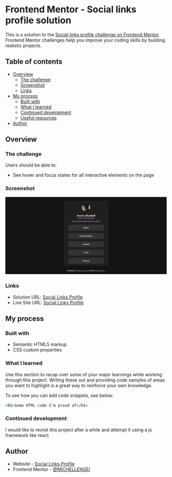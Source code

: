 # Frontend Mentor - Social links profile solution

This is a solution to the [Social links profile challenge on Frontend Mentor](https://www.frontendmentor.io/challenges/social-links-profile-UG32l9m6dQ). Frontend Mentor challenges help you improve your coding skills by building realistic projects. 

## Table of contents

- [Overview](#overview)
  - [The challenge](#the-challenge)
  - [Screenshot](#screenshot)
  - [Links](#links)
- [My process](#my-process)
  - [Built with](#built-with)
  - [What I learned](#what-i-learned)
  - [Continued development](#continued-development)
  - [Useful resources](#useful-resources)
- [Author](#author)

## Overview

### The challenge

Users should be able to:

- See hover and focus states for all interactive elements on the page

### Screenshot

![](./assets/images/Screenshot%202024-02-25%20at%2008-07-18%20Frontend%20Mentor%20Social%20links%20profile.png)


### Links

- Solution URL: [Social Links Profile](https://github.com/MICHELLENGEI/social-links-profile-main)
- Live Site URL: [Social Links Profile](https://sociallinksprofilefrontendmentor.netlify.app/)

## My process

### Built with

- Semantic HTML5 markup
- CSS custom properties


### What I learned

Use this section to recap over some of your major learnings while working through this project. Writing these out and providing code samples of areas you want to highlight is a great way to reinforce your own knowledge.

To see how you can add code snippets, see below:

```html
<h1>Some HTML code I'm proud of</h1>
```


### Continued development

I would like to revisit this project after a while and attempt it using a js framework like react




## Author

- Website - [Social Links Profile](https://sociallinksprofilefrontendmentor.netlify.app/)
- Frontend Mentor - [@MICHELLENGEI](https://www.frontendmentor.io/profile/MICHELLENGEI)



